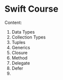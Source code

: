 # Swift Course

Content:
1. Data Types
2. Collection Types
3. Tuples
4. Generics
6. Closure
7. Method
8. Delegate
9. Defer
10. 
